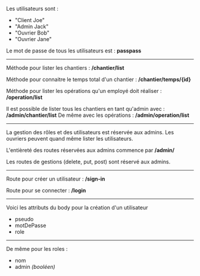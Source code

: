 Les utilisateurs sont :
- "Client Joe"
- "Admin Jack"
- "Ouvrier Bob"
- "Ouvrier Jane"

Le mot de passe de tous les utilisateurs est : **passpass**

----------------------------------------------------------

Méthode pour lister les chantiers : **/chantier/list**

Méthode pour connaitre le temps total d'un chantier : **/chantier/temps/{id}**

Méthode pour lister les opérations qu'un employé doit réaliser : **/operation/list**

Il est possible de lister tous les chantiers en tant qu'admin avec : **/admin/chantier/list**
De même avec les opérations : **/admin/operation/list**

----------------------------------------------------------
La gestion des rôles et des utilisateurs est réservée aux admins. Les ouvriers peuvent quand même lister les utilisateurs.

L'entièreté des routes réservées aux admins commence par **/admin/**

Les routes de gestions (delete, put, post) sont réservé aux admins.

----------------------------------------------------------

Route pour créer un utilisateur : **/sign-in**

Route pour se connecter : **/login**

----------------------------------------------------------
Voici les attributs du body pour la création d'un utilisateur
- pseudo
- motDePasse
- role

----------------------------------------------------------
De même pour les roles :
- nom
- admin *(booléen)*
